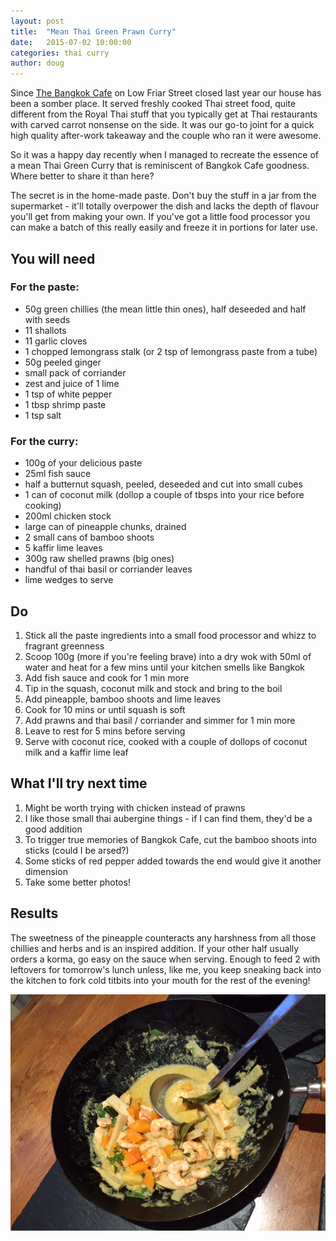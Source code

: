 ```yaml
---
layout: post
title:  "Mean Thai Green Prawn Curry"
date:   2015-07-02 10:00:00
categories: thai curry
author: doug
---
```


Since [The Bangkok Cafe](https://www.facebook.com/pages/Bangkok-Cafe/419643831412568) on Low Friar Street closed last year our house has been a somber place. It served freshly cooked Thai street food, quite different from the Royal Thai stuff that you typically get at Thai restaurants with carved carrot nonsense on the side. It was our go-to joint for a quick high quality after-work takeaway and the couple who ran it were awesome.

So it was a happy day recently when I managed to recreate the essence of a mean Thai Green Curry that is reminiscent of Bangkok Cafe goodness. Where better to share it than here?

The secret is in the home-made paste. Don't buy the stuff in a jar from the supermarket - it'll totally overpower the dish and lacks the depth of flavour you'll get from making your own. If you've got a little food processor you can make a batch of this really easily and freeze it in portions for later use.


## You will need

### For the paste:

* 50g green chillies (the mean little thin ones), half deseeded and half with seeds
* 11 shallots
* 11 garlic cloves
* 1 chopped lemongrass stalk (or 2 tsp of lemongrass paste from a tube)
* 50g peeled ginger
* small pack of corriander
* zest and juice of 1 lime
* 1 tsp of white pepper
* 1 tbsp shrimp paste
* 1 tsp salt

### For the curry:

* 100g of your delicious paste
* 25ml fish sauce
* half a butternut squash, peeled, deseeded and cut into small cubes
* 1 can of coconut milk (dollop a couple of tbsps into your rice before cooking) 
* 200ml chicken stock
* large can of pineapple chunks, drained
* 2 small cans of bamboo shoots
* 5 kaffir lime leaves
* 300g raw shelled prawns (big ones)
* handful of thai basil or corriander leaves
* lime wedges to serve

## Do

1. Stick all the paste ingredients into a small food processor and whizz to fragrant greenness
2. Scoop 100g (more if you're feeling brave) into a dry wok with 50ml of water and heat for a few mins until your kitchen smells like Bangkok
3. Add fish sauce and cook for 1 min more
4. Tip in the squash, coconut milk and stock and bring to the boil
5. Add pineapple, bamboo shoots and lime leaves
6. Cook for 10 mins or until squash is soft
7. Add prawns and thai basil / corriander and simmer for 1 min more
8. Leave to rest for 5 mins before serving
9. Serve with coconut rice, cooked with a couple of dollops of coconut milk and a kaffir lime leaf

## What I'll try next time

1. Might be worth trying with chicken instead of prawns
2. I like those small thai aubergine things - if I can find them, they'd be a good addition
3. To trigger true memories of Bangkok Cafe, cut the bamboo shoots into sticks (could I be arsed?)
4. Some sticks of red pepper added towards the end would give it another dimension
5. Take some better photos!

## Results

The sweetness of the pineapple counteracts any harshness from all those chillies and herbs and is an inspired addition. If your other half usually orders a korma, go easy on the sauce when serving. Enough to feed 2 with leftovers for tomorrow's lunch unless, like me, you keep sneaking back into the kitchen to fork cold titbits into your mouth for the rest of the evening!

![What's left in the wok after serving up for 2](/images/mean-thai-curry/wok.jpg)


